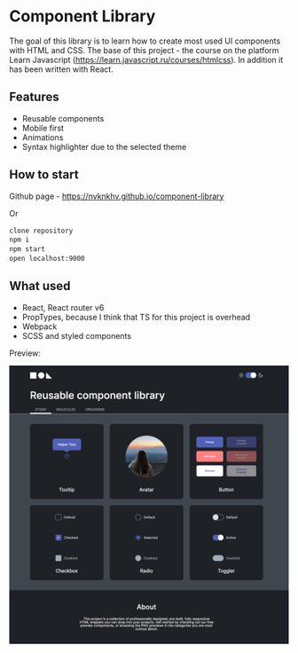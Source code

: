 # Component Library
The goal of this library is to learn how to create most used UI components with HTML and CSS.
The base of this project - the course on the platform Learn Javascript (https://learn.javascript.ru/courses/htmlcss). In addition it has been written with React.
## Features
- Reusable components
- Mobile first
- Animations
- Syntax highlighter due to the selected theme

## How to start
Github page - https://nvknkhv.github.io/component-library

Or
```sh
clone repository
npm i
npm start
open localhost:9000
```
## What used
- React, React router v6
- PropTypes, because I think that TS for this project is overhead
- Webpack
- SCSS and styled components

Preview:

<img src="./preview.png" alt="preview">